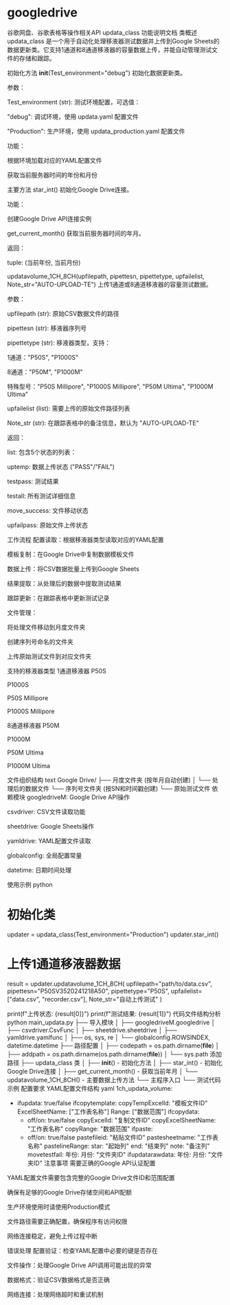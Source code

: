 # googledrive
谷歌网盘、谷歌表格等操作相关API
updata_class 功能说明文档
类概述
updata_class 是一个用于自动化处理移液器测试数据并上传到Google Sheets的数据更新类。它支持1通道和8通道移液器的容量数据上传，并能自动管理测试文件的存储和跟踪。

初始化方法
__init__(Test_environment="debug")
初始化数据更新类。

参数：

Test_environment (str): 测试环境配置，可选值：

"debug": 调试环境，使用 updata.yaml 配置文件

"Production": 生产环境，使用 updata_production.yaml 配置文件

功能：

根据环境加载对应的YAML配置文件

获取当前服务器时间的年份和月份

主要方法
star_int()
初始化Google Drive连接。

功能：

创建Google Drive API连接实例

get_current_month()
获取当前服务器时间的年月。

返回：

tuple: (当前年份, 当前月份)

updatavolume_1CH_8CH(upfilepath, pipettesn, pipettetype, upfailelist, Note_str="AUTO-UPLOAD-TE")
上传1通道或8通道移液器的容量测试数据。

参数：

upfilepath (str): 原始CSV数据文件的路径

pipettesn (str): 移液器序列号

pipettetype (str): 移液器类型，支持：

1通道："P50S", "P1000S"

8通道："P50M", "P1000M"

特殊型号："P50S Millipore", "P1000S Millipore", "P50M Ultima", "P1000M Ultima"

upfailelist (list): 需要上传的原始文件路径列表

Note_str (str): 在跟踪表格中的备注信息，默认为 "AUTO-UPLOAD-TE"

返回：

list: 包含5个状态的列表：

uptemp: 数据上传状态 ("PASS"/"FAIL")

testpass: 测试结果

testall: 所有测试详细信息

move_success: 文件移动状态

upfailpass: 原始文件上传状态

工作流程
配置读取：根据移液器类型读取对应的YAML配置

模板复制：在Google Drive中复制数据模板文件

数据上传：将CSV数据批量上传到Google Sheets

结果提取：从处理后的数据中提取测试结果

跟踪更新：在跟踪表格中更新测试记录

文件管理：

将处理文件移动到月度文件夹

创建序列号命名的文件夹

上传原始测试文件到对应文件夹

支持的移液器类型
1通道移液器
P50S

P1000S

P50S Millipore

P1000S Millipore

8通道移液器
P50M

P1000M

P50M Ultima

P1000M Ultima

文件组织结构
text
Google Drive/
├── 月度文件夹 (按年月自动创建)
│   └── 处理后的数据文件
└── 序列号文件夹 (按SN和时间戳创建)
    └── 原始测试文件
依赖模块
googledriveM: Google Drive API操作

csvdriver: CSV文件读取功能

sheetdrive: Google Sheets操作

yamldrive: YAML配置文件读取

globalconfig: 全局配置常量

datetime: 日期时间处理

使用示例
python
# 初始化类
updater = updata_class(Test_environment="Production")
updater.star_int()

# 上传1通道移液器数据
result = updater.updatavolume_1CH_8CH(
    upfilepath="path/to/data.csv",
    pipettesn="P50SV3520241218A50",
    pipettetype="P50S",
    upfailelist=["data.csv", "recorder.csv"],
    Note_str="自动上传测试"
)

print(f"上传状态: {result[0]}")
print(f"测试结果: {result[1]}")
代码文件结构分析
python
main_updata.py
├── 导入模块
│   ├── googledriveM.googledrive
│   ├── csvdriver.CsvFunc
│   ├── sheetdrive.sheetdrive
│   ├── yamldrive.yamlfunc
│   ├── os, sys, re
│   └── globalconfig.ROWSINDEX, datetime.datetime
├── 路径配置
│   ├── codepath = os.path.dirname(__file__)
│   ├── addpath = os.path.dirname(os.path.dirname(__file__))
│   └── sys.path 添加路径
├── updata_class 类
│   ├── __init__() - 初始化方法
│   ├── star_int() - 初始化Google Drive连接
│   ├── get_current_month() - 获取当前年月
│   └── updatavolume_1CH_8CH() - 主要数据上传方法
└── 主程序入口
    └── 测试代码示例
配置要求
YAML配置文件结构
yaml
1ch_updata_volume:
  - ifupdata: true/false
    ifcopytemplate:
      copyTempExcelId: "模板文件ID"
    ExcelSheetName: ["工作表名称"]
    Range: ["数据范围"]
    ifcopydata:
      - off/on: true/false
        copyExcelId: "复制文件ID"
        copyExcelSheetName: "工作表名称"
        copyRange: "数据范围"
    ifpaste:
      - off/on: true/false
        pastefileid: "粘贴文件ID"
        pastesheetname: "工作表名称"
        pastelineRange:
          star: "起始列"
          end: "结束列"
          note: "备注列"
    movetestfail:
      年份:
        月份: "文件夹ID"
    ifupdatarawdata:
      年份:
        月份: "文件夹ID"
注意事项
需要正确的Google API认证配置

YAML配置文件需要包含完整的Google Drive文件ID和范围配置

确保有足够的Google Drive存储空间和API配额

生产环境使用时请使用Production模式

文件路径需要正确配置，确保程序有访问权限

网络连接稳定，避免上传过程中断

错误处理
配置验证：检查YAML配置中必要的键是否存在

文件操作：处理Google Drive API调用可能出现的异常

数据格式：验证CSV数据格式是否正确

网络连接：处理网络超时和重试机制

